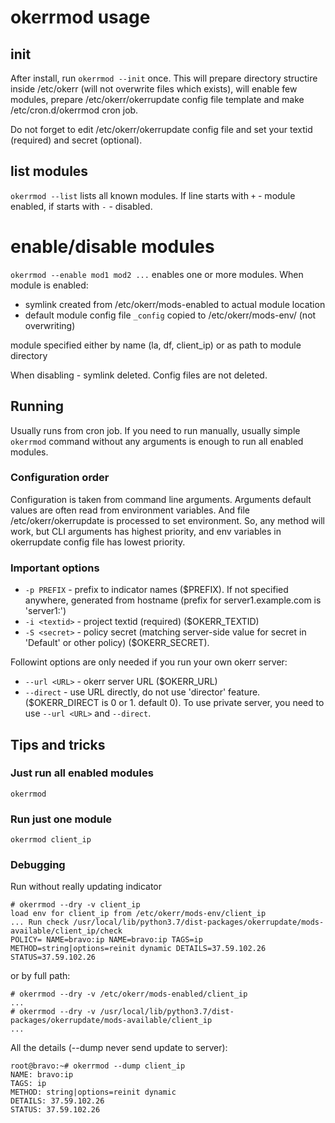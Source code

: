 
# okerrmod usage

## init

After install, run `okerrmod --init` once. This will prepare directory structire inside /etc/okerr (will not overwrite files which exists), will enable few modules, prepare /etc/okerr/okerrupdate config file template and make /etc/cron.d/okerrmod cron job.

Do not forget to edit /etc/okerr/okerrupdate config file and set your textid (required) and secret (optional).

## list modules
`okerrmod --list` lists all known modules. If line starts with `+` - module enabled, if starts with `-` - disabled.

# enable/disable modules
`okerrmod --enable mod1 mod2 ...` enables one or more modules. When module is enabled:
- symlink created from /etc/okerr/mods-enabled to actual module location
- default module config file `_config` copied to /etc/okerr/mods-env/<module> (not overwriting)

module specified either by name (la, df, client_ip) or as path to module directory

When disabling - symlink deleted. Config files are not deleted.

## Running
Usually runs from cron job. If you need to run manually, usually simple `okerrmod` command without any arguments is enough to run all enabled modules.

### Configuration order
Configuration is taken from command line arguments. Arguments default values are often read from environment variables. And file /etc/okerr/okerrupdate is processed to set environment. So, any method will work, but CLI arguments has highest priority, and env variables in okerrupdate config file has lowest priority.

### Important options

- `-p PREFIX` - prefix to indicator names ($PREFIX). If not specified anywhere, generated from hostname (prefix for server1.example.com is 'server1:')
- `-i <textid>` - project textid (required) ($OKERR_TEXTID)
- `-S <secret>` - policy secret (matching server-side value for secret in 'Default' or other policy) ($OKERR_SECRET).

Followint options are only needed if you run your own okerr server:
- `--url <URL>` - okerr server URL ($OKERR_URL)
- `--direct` - use URL directly, do not use 'director' feature. ($OKERR_DIRECT is 0 or 1. default 0). To use private server, you need to use `--url <URL>` and `--direct`.


## Tips and tricks
### Just run all enabled modules
~~~
okerrmod
~~~

### Run just one module
~~~
okerrmod client_ip
~~~

### Debugging
Run without really updating indicator
~~~
# okerrmod --dry -v client_ip
load env for client_ip from /etc/okerr/mods-env/client_ip
... Run check /usr/local/lib/python3.7/dist-packages/okerrupdate/mods-available/client_ip/check
POLICY= NAME=bravo:ip NAME=bravo:ip TAGS=ip METHOD=string|options=reinit dynamic DETAILS=37.59.102.26 STATUS=37.59.102.26
~~~

or by full path:
~~~
# okerrmod --dry -v /etc/okerr/mods-enabled/client_ip
...
# okerrmod --dry -v /usr/local/lib/python3.7/dist-packages/okerrupdate/mods-available/client_ip
...
~~~

All the details (--dump never send update to server):
~~~
root@bravo:~# okerrmod --dump client_ip
NAME: bravo:ip
TAGS: ip
METHOD: string|options=reinit dynamic
DETAILS: 37.59.102.26
STATUS: 37.59.102.26
~~~